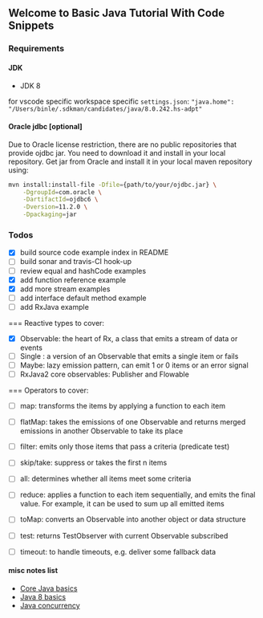 ## Welcome to Basic Java Tutorial With Code Snippets


### Requirements

#### JDK

- JDK 8

for vscode specific workspace specific `settings.json`:
`"java.home": "/Users/binle/.sdkman/candidates/java/8.0.242.hs-adpt"`


#### Oracle jdbc [optional]

Due to Oracle license restriction, there are no public repositories that provide ojdbc jar.
You need to download it and install in your local repository. Get jar from Oracle and install it in your local maven repository using:
```bash
mvn install:install-file -Dfile={path/to/your/ojdbc.jar} \
    -DgroupId=com.oracle \
    -DartifactId=ojdbc6 \
    -Dversion=11.2.0 \
    -Dpackaging=jar
```


### Todos

- [x] build source code example index in README
- [ ] build sonar and travis-CI hook-up
- [ ] review equal and hashCode examples
- [x] add function reference example
- [x] add more stream examples
- [ ] add interface default method example
- [ ] add RxJava example

=== Reactive types to cover:
- [x] Observable: the heart of Rx, a class that emits a stream of data or events
- [ ] Single : a version of an Observable that emits a single item or fails
- [ ] Maybe: lazy emission pattern, can emit 1 or 0 items or an error signal
- [ ] RxJava2 core observables: Publisher and Flowable

=== Operators to cover:

- [ ] map: transforms the items by applying a function to each item
- [ ] flatMap: takes the emissions of one Observable and returns merged emissions in another Observable to take its place
- [ ] filter: emits only those items that pass a criteria (predicate test)
- [ ] skip/take: suppress or takes the first n items
- [ ] all: determines whether all items meet some criteria
- [ ] reduce: applies a function to each item sequentially, and emits the final value. For example, it can be used to sum up all emitted items
- [ ] toMap: converts an Observable into another object or data structure
- [ ] test: returns TestObserver with current Observable subscribed
- [ ] timeout: to handle timeouts, e.g. deliver some fallback data 


 

#### misc notes list
- [Core Java basics](./docs/core-java.md)
- [Java 8 basics](./docs/java-8-basics.md)
- [Java concurrency](./docs/java-concurrency.md)

